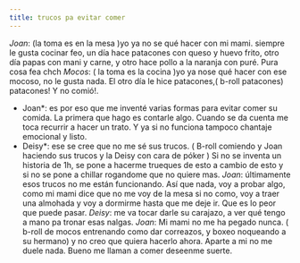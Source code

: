 ```yaml
---
title: trucos pa evitar comer
---
```

*Joan*: (la toma es en la mesa )yo ya no se qué hacer con mi mami. siempre le gusta cocinar feo, un día hace patacones con queso y huevo frito, otro día papas con mani y carne, y otro hace pollo a la naranja con puré. Pura cosa fea chch
*Mocos*: ( la toma es la cocina )yo ya nose qué hacer con ese mocoso, no le gusta nada. El otro día le hice patacones,( b-roll patacones) patacones! Y no comió!.
* Joan*: es por eso que me inventé varias formas para evitar comer su comida. La primera que hago es contarle algo. Cuando se da cuenta me toca recurrir a hacer un trato. Y ya si no funciona tampoco chantaje emocional y listo.
* Deisy*: ese se cree que no me sé sus trucos. ( B-roll comiendo y Joan haciendo sus trucos y la Deisy con cara de póker ) Si no se inventa un historia de 1h, se pone a hacerme trueques de esto a cambio de esto y si no se pone a chillar rogandome que no quiere mas.
*Joan*: últimamente esos trucos no me están funcionando. Así que nada, voy a probar algo, como mi mami dice que no me voy de la mesa si no como, voy a traer una almohada y voy a dormirme hasta que me deje ir.  Que es lo peor que puede pasar. 
*Deisy*: me va tocar darle su carajazo, a ver qué tengo a mano pa tronar esas nalgas.
*Joan*: Mi mami no me ha pegado nunca. ( b-roll de mocos entrenando como dar correazos, y boxeo noqueando a su hermano) y no creo que quiera hacerlo ahora. Aparte a mi no me duele nada. Bueno me llaman a comer deseenme suerte.